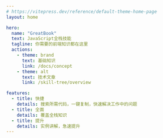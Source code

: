 ```yaml
---
# https://vitepress.dev/reference/default-theme-home-page
layout: home

hero:
  name: "GreatBook"
  text: JavaScript全栈技能
  tagline: 你需要的前端知识都在这里
  actions:
    - theme: brand
      text: 基础知识
      link: /docs/concept
    - theme: alt
      text: 技术文章
      link: /skill-tree/overview

features:
  - title: 快捷
    details: 搜索所需代码，一键复制，快速解决工作中的问题
  - title: 全面
    details: 覆盖全栈知识
  - title: 提升
    details: 实例讲解，急速提升
---
```


